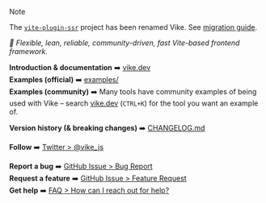 > [!NOTE]
> The [`vite-plugin-ssr`](https://vite-plugin-ssr.com/) project has been renamed Vike. See [migration guide](https://vite-plugin-ssr.com/vike).

*🔨 Flexible, lean, reliable, community-driven, fast Vite-based frontend framework.*

**Introduction & documentation** :arrow_right: [vike.dev](https://vike.dev)
<br/>
**Examples (official)** :arrow_right: [examples/](https://github.com/vikejs/vike/tree/main/examples)
<br/>
**Examples (community)** :arrow_right: Many tools have community examples of being used with Vike – search [vike.dev](https://vike.dev) (`CTRL+K`) for the tool you want an example of.

**Version history (& breaking changes)** :arrow_right: [CHANGELOG.md](/CHANGELOG.md)

**Follow** :arrow_right: [Twitter > @vike_js](https://twitter.com/vike_js)

**Report a bug** :arrow_right: [GitHub Issue > Bug Report](https://github.com/vitejs/vite/issues/new/choose)
<br/>
**Request a feature** :arrow_right: [GitHub Issue > Feature Request](https://github.com/vitejs/vite/issues/new/choose)
<br/>
**Get help** :arrow_right: [FAQ > How can I reach out for help?](https://vike.dev/faq#how-can-i-reach-out-for-help)
